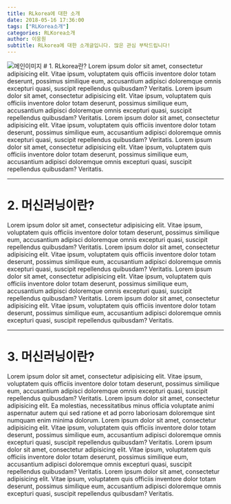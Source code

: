 ```yaml
---
title: RLkorea에 대한 소개
date: 2018-05-16 17:36:00
tags: ["RLKorea소개"]
categories: RLKorea소개
author: 이웅원
subtitle: RLkorea에 대한 소개글입니다. 많은 관심 부탁드립니다!
---
```

<img src="/img/main.png" alt="메인이미지">
# 1. RLkorea란?
Lorem ipsum dolor sit amet, consectetur adipisicing elit. Vitae ipsum, voluptatem quis officiis inventore dolor totam deserunt, possimus similique eum, accusantium adipisci doloremque omnis excepturi quasi, suscipit repellendus quibusdam? Veritatis.
Lorem ipsum dolor sit amet, consectetur adipisicing elit. Vitae ipsum, voluptatem quis officiis inventore dolor totam deserunt, possimus similique eum, accusantium adipisci doloremque omnis excepturi quasi, suscipit repellendus quibusdam? Veritatis.
Lorem ipsum dolor sit amet, consectetur adipisicing elit. Vitae ipsum, voluptatem quis officiis inventore dolor totam deserunt, possimus similique eum, accusantium adipisci doloremque omnis excepturi quasi, suscipit repellendus quibusdam? Veritatis.
Lorem ipsum dolor sit amet, consectetur adipisicing elit. Vitae ipsum, voluptatem quis officiis inventore dolor totam deserunt, possimus similique eum, accusantium adipisci doloremque omnis excepturi quasi, suscipit repellendus quibusdam? Veritatis.

<br>

------------------

# 2. 머신러닝이란?
Lorem ipsum dolor sit amet, consectetur adipisicing elit. Vitae ipsum, voluptatem quis officiis inventore dolor totam deserunt, possimus similique eum, accusantium adipisci doloremque omnis excepturi quasi, suscipit repellendus quibusdam? Veritatis.
Lorem ipsum dolor sit amet, consectetur adipisicing elit. Vitae ipsum, voluptatem quis officiis inventore dolor totam deserunt, possimus similique eum, accusantium adipisci doloremque omnis excepturi quasi, suscipit repellendus quibusdam? Veritatis.
Lorem ipsum dolor sit amet, consectetur adipisicing elit. Vitae ipsum, voluptatem quis officiis inventore dolor totam deserunt, possimus similique eum, accusantium adipisci doloremque omnis excepturi quasi, suscipit repellendus quibusdam? Veritatis.
Lorem ipsum dolor sit amet, consectetur adipisicing elit. Vitae ipsum, voluptatem quis officiis inventore dolor totam deserunt, possimus similique eum, accusantium adipisci doloremque omnis excepturi quasi, suscipit repellendus quibusdam? Veritatis.

------------------

# 3. 머신러닝이란?
Lorem ipsum dolor sit amet, consectetur adipisicing elit. Vitae ipsum, voluptatem quis officiis inventore dolor totam deserunt, possimus similique eum, accusantium adipisci doloremque omnis excepturi quasi, suscipit repellendus quibusdam? Veritatis. Lorem ipsum dolor sit amet, consectetur adipisicing elit. Ea molestias, necessitatibus minus officia voluptate animi aspernatur autem qui sed ratione et ad porro laboriosam doloremque sint numquam enim minima dolorum.
Lorem ipsum dolor sit amet, consectetur adipisicing elit. Vitae ipsum, voluptatem quis officiis inventore dolor totam deserunt, possimus similique eum, accusantium adipisci doloremque omnis excepturi quasi, suscipit repellendus quibusdam? Veritatis.
Lorem ipsum dolor sit amet, consectetur adipisicing elit. Vitae ipsum, voluptatem quis officiis inventore dolor totam deserunt, possimus similique eum, accusantium adipisci doloremque omnis excepturi quasi, suscipit repellendus quibusdam? Veritatis.
Lorem ipsum dolor sit amet, consectetur adipisicing elit. Vitae ipsum, voluptatem quis officiis inventore dolor totam deserunt, possimus similique eum, accusantium adipisci doloremque omnis excepturi quasi, suscipit repellendus quibusdam? Veritatis.